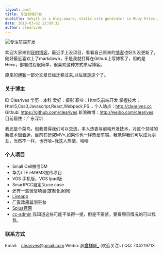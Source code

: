 ```yaml
---
layout: post
title: 专注前端开发
subtitle: Jekyll is a blog-aware, static site generator in Ruby https://jekyllrb.com
date: 2015-03-02 11:00:32
author: clearives
---
```


![专注前端开发](http://7othoq.com1.z0.glb.clouddn.com/web.jpg "专注前端开发")

欢迎大家来到[我的博客](http://clearives.github.io/)，最近手上没项目，看看自己原来的[博客](http://www.2ives.com/)也好久没更新了，刚好最近喜欢上了markdown，于是我就打算在Github上写博客了，用的是Hexo，部署过程很简单，很喜欢这种方式来写博客。


<!--more-->
原来的[博客](http://www.2ives.com/)一部分文章已经迁移过来,以后就是这个了。
### 关于博主

ID:Clearives
学历：本科
爱好：摄影
职业：Html5,前端开发
掌握技术：Html5,Css3,Javascript,React,Webpack,PS...
个人站点：http://clearives.cc
Github: https://github.com/clearives
新浪微博：http://weibo.com/clearives
目前居住：广东深圳

我还是个菜鸟，但我觉得我们可以交流，本人热衷与前端开发技术，对这个领域的新技术很着迷，目前在研究MV*,如果你也一样热爱前端，我觉得我们可以成为朋友，当然不一样，也行哈~我这人热情，哈哈

### 个人项目

<!--* [环球海淘商城](http://test.haitaotmall.com/)  (很遗憾这个项目快要上线了，就GG了~)-->
* Small Cell微信DM
* 华为LTE eMBMS宣传项目
* VGS 手机版，VGS Ipad版
* SmartPCC自定义use case
* 还有一些微信项目(定制化案例)
* [Liveapp](http://liveapp.cn/)
* [广告效果监测平台](http://t2.dataeye.com/pages/index.jsp?token=41a2e70b7a827b9bc2c4123b3adf3a752d40083fd8cc926bf0e26580b8ea471d)
* [Splus官网](http://splus.cn/)
* [cc-admin](http://clearives.cc/project/cc-admin/index.html?mock#/dashboard)
我知道这些可能不值得一提，但是不要紧，要看项目情况的可以找我。



### 联系方式

Email:　<a href="mailto:clearives@gmail.com">clearives@gmail.com</a>
Weibo: [@曾祥辉_](http://weibo.com/clearives)  (欢迎关注~)
QQ: 704219713
